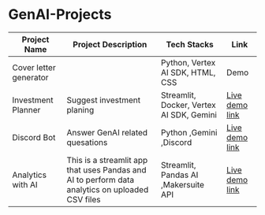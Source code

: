 # GenAI-Projects

| Project Name | Project Description | Tech Stacks | Link |
|---|---|---|---|
| Cover letter generator  |  | Python, Vertex AI SDK, HTML, CSS | Demo |
| Investment Planner | Suggest investment planing  | Streamlit, Docker, Vertex AI SDK, Gemini | [Live demo link](https://youtu.be/OPDg4K8Ft9E?si=QiKrNPZ0ORhfVdSB) |
| Discord Bot | Answer GenAI related quesations |Python ,Gemini ,Discord |[Live demo link](https://youtu.be/cGjR4ExG7zo?si=p8dWQWhlCwHr3JbN)|
| Analytics with AI  | This is a streamlit app that uses Pandas and AI to perform data analytics on uploaded CSV files | Streamlit, Pandas AI ,Makersuite API | [Live demo link](pandas-ai-website.streamlit.app/)  |
